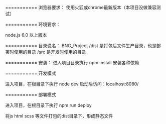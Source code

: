 ===========
浏览器要求：
使用火狐或chrome最新版本（本项目没做兼容测试）

===========
环境要求：

node.js 6.0 以上版本

===========
目录说名：
BNG_Project
/dist 是打包后文件生产目录，也是部署时使用的目录
/src  是开发时使用的目录

===========
安装：
进入项目目录执行 npm install 安装各种依赖

===========
开发模式

进入项目，在根目录下执行
node dev
启动后访问：localhost:8080/

===========
部署模式

进入项目，在根目录下执行
npm run deploy

将js html scss 等文件打包的dist目录下，形成静态文件





